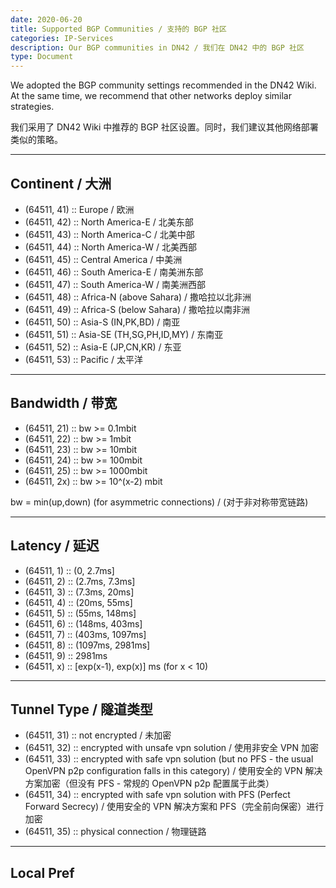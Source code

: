 ```yaml
---
date: 2020-06-20
title: Supported BGP Communities / 支持的 BGP 社区
categories: IP-Services
description: Our BGP communities in DN42 / 我们在 DN42 中的 BGP 社区
type: Document
---
```


We adopted the BGP community settings recommended in the DN42 Wiki. At the same time, we recommend that other networks deploy similar strategies.

我们采用了 DN42 Wiki 中推荐的 BGP 社区设置。同时，我们建议其他网络部署类似的策略。

---

## Continent / 大洲

- (64511, 41) :: Europe / 欧洲
- (64511, 42) :: North America-E / 北美东部
- (64511, 43) :: North America-C / 北美中部
- (64511, 44) :: North America-W / 北美西部
- (64511, 45) :: Central America / 中美洲
- (64511, 46) :: South America-E / 南美洲东部
- (64511, 47) :: South America-W / 南美洲西部
- (64511, 48) :: Africa-N (above Sahara) / 撒哈拉以北非洲
- (64511, 49) :: Africa-S (below Sahara) / 撒哈拉以南非洲
- (64511, 50) :: Asia-S (IN,PK,BD) / 南亚
- (64511, 51) :: Asia-SE (TH,SG,PH,ID,MY) / 东南亚
- (64511, 52) :: Asia-E (JP,CN,KR) / 东亚
- (64511, 53) :: Pacific / 太平洋

---

## Bandwidth / 带宽

- (64511, 21) :: bw >= 0.1mbit
- (64511, 22) :: bw >= 1mbit
- (64511, 23) :: bw >= 10mbit
- (64511, 24) :: bw >= 100mbit
- (64511, 25) :: bw >= 1000mbit
- (64511, 2x) :: bw >= 10^(x-2) mbit

bw = min(up,down) (for asymmetric connections) / (对于非对称带宽链路)

---

## Latency / 延迟

- (64511, 1) :: (0, 2.7ms]
- (64511, 2) :: (2.7ms, 7.3ms]
- (64511, 3) :: (7.3ms, 20ms]
- (64511, 4) :: (20ms, 55ms]
- (64511, 5) :: (55ms, 148ms]
- (64511, 6) :: (148ms, 403ms]
- (64511, 7) :: (403ms, 1097ms]
- (64511, 8) :: (1097ms, 2981ms]
- (64511, 9) :: 2981ms
- (64511, x) :: [exp(x-1), exp(x)] ms (for x < 10)

---

## Tunnel Type / 隧道类型

- (64511, 31) :: not encrypted / 未加密
- (64511, 32) :: encrypted with unsafe vpn solution / 使用非安全 VPN 加密
- (64511, 33) :: encrypted with safe vpn solution (but no PFS - the usual OpenVPN p2p configuration falls in this category) / 使用安全的 VPN 解决方案加密（但没有 PFS - 常规的 OpenVPN p2p 配置属于此类）
- (64511, 34) :: encrypted with safe vpn solution with PFS (Perfect Forward Secrecy) / 使用安全的 VPN 解决方案和 PFS（完全前向保密）进行加密
- (64511, 35) :: physical connection / 物理链路

---

## Local Pref

